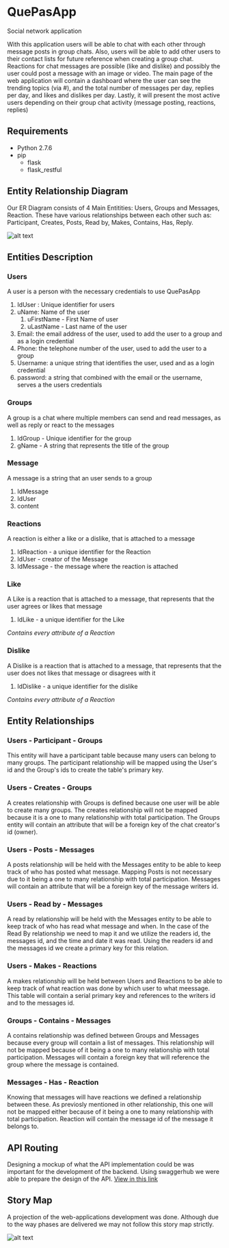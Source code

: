 # QuePasApp
Social network application

With this application users will be able to chat with each other through message posts in group chats. Also, users will be able to add other users to their contact lists for future reference when creating a group chat. Reactions for chat messages are possible (like and dislike) and possibly the user could post a message with an image or video. The main page of the web application will contain a dashboard where the user can see the trending topics (via #), and the total number of messages per day, replies per day, and likes and dislikes per day. Lastly, it will present the most active users depending on their group chat activity (message posting, reactions, replies)

## Requirements
   * Python 2.7.6
   * pip
      * flask
      * flask_restful

## Entity Relationship Diagram

Our ER Diagram consists of 4 Main Entitities: Users, Groups and Messages, Reaction. These have various relationships between each other such as: Participant, Creates, Posts, Read by, Makes, Contains, Has, Reply.

![alt text](https://i.imgur.com/I9aHxxQ.jpg "QuePasApp - ER Diagram")

## Entities Description

### Users

A user is a person with the necessary credentials to use QuePasApp

1. IdUser : Unique identifier for users
2. uName: Name of the user
   1. uFirstName - First Name of user 
   2. uLastName - Last name of the user
3. Email: the email address of the user, used to add the user to a group and as a login credential
4. Phone: the telephone number of the user, used to add the user to a group
5. Username: a unique string that identifies the user, used and as a login credential
6. password: a string that combined with the email or the username, serves a the users credentials

### Groups

A group is a chat where multiple members can send and read messages, as well as reply or react to the messages

1. IdGroup - Unique identifier for the group
2. gName - A string that represents the title of the group

### Message

A message is a string that an user sends to a group

1. IdMessage
2. IdUser
3. content

### Reactions

A reaction is either a like or a dislike, that is attached to a message

1. IdReaction - a unique identifier for the Reaction
2. IdUser - creator of the Message
3. IdMessage - the message where the reaction is attached

### Like

A Like is a reaction that is attached to a message, that represents that the user agrees or likes that message

1. IdLike -  a unique identifier for the Like

*Contains every attribute of a Reaction* 

### Dislike

A Dislike is a reaction that is attached to a message, that represents that the user does not likes that message or disagrees with it

1. IdDislike - a unique identifier for the dislike

*Contains every attribute of a Reaction* 

## Entity Relationships

### Users - Participant - Groups

This entity will have a participant table because many users can belong to many groups. The participant relationship will be mapped using the User's id and the Group's ids to create the table's primary key. 

### Users - Creates - Groups
A creates relationship with Groups is defined because one user will be able to create many groups. The creates relationship will not be mapped because it is a one to many relationship with total participation. The Groups entity will contain an attribute that will be a foreign key of the chat creator's id (owner).

### Users - Posts - Messages
A posts relationship will be held with the Messages entity to be able to keep track of who has posted what message. Mapping Posts is not necessary due to it being a one to many relationship with total participation. Messages will contain an attribute that will be a foreign key of the message writers id.

### Users - Read by - Messages
A read by relationship will be held with the Messages entity to be able to keep track of who has read what message and when. In the case of the Read By relationship we need to map it and we utilize the readers id, the messages id, and the time and date it was read. Using the readers id and the messages id we create a primary key for this relation.

### Users - Makes - Reactions
A makes relationship will be held between Users and Reactions to be able to keep track of what reaction  was done by which user to what meessage. This table will contain a serial primary key and references to the writers id and to the messages id.

### Groups - Contains - Messages
A contains relationship was defined between Groups and Messages because every group will contain a list of messages. This relationship will not be mapped because of it being a one to many relationship with total participation. Messages will contain a foreign key that will reference the group where the message is contained.

### Messages - Has - Reaction
Knowing that messages will have reactions we defined a relationship between these. As previosly mentioned in other relationship, this one will not be mapped either because of it being a one to many relationship with total participation. Reaction will contain the message id of the message it belongs to.

## API Routing

Designing a mockup of what the API implementation could be was important for the development of the backend. Using swaggerhub we were able to prepare the design of the API. [View in this link](https://app.swaggerhub.com/apis/Ykram12/QuePasApp/1.0.0#/)

## Story Map

A projection of the web-applications development was done. Although due to the way phases are delivered we may not follow this story map strictly. 

![alt text](https://i.imgur.com/TpUXHln.jpg "QuePasApp - Story Map")

